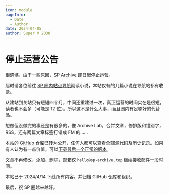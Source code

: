 ```yaml
---
icon: module
pageInfo:
  - Date
  - Author
date: 2024-04-05
author: Super V 2038
---
```


# 停止运营公告

很遗憾，由于一些原因，SP Archive 即日起停止运营。

届时请各位前往 [SP 圈内站点导航](https://home.spankingcloud.org/)阅读小说，本站仅有的几篇小说在导航站都有收录。

<!-- more -->

从建站到关站只有短短四个月，中间还重建过一次，真正运营的时间实在是很短，读者也不会多（可能是 12 位）。所以这不是什么大事，而且圈内有足够好的代替品。

想做但没做完的事还是有很多的，像 Archive Lab，合并文章，修排版和错别字，RSS，还有两篇文章标签打错成 FM 的……

本站的 [GitHub 仓库](https://github.com/sp-archive/sp-archive)已转为公开，任何人都可以查看全部源代码及历史记录。如果有人认为有一点价值，可以[下载最后一个正常的版本](https://github.com/sp-archive/sp-archive/archive/refs/tags/final.zip)。

文章不再修改、添加、删除，邮箱仅 `hello@sp-archive.top` 继续接收邮件一段时间。

本站已于 2024/4/14 下线所有内容，并归档 GitHub 仓库和组织。

最后，祝 SP 圈越来越好。

<RIP />

